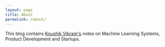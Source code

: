 ```yaml
---
layout: page
title: About
permalink: /about/
---
```


This blog contains [Koushik Vikram's](https://github.com/koushikvikram) notes on Machine Learning Systems, Product Development and Startups.